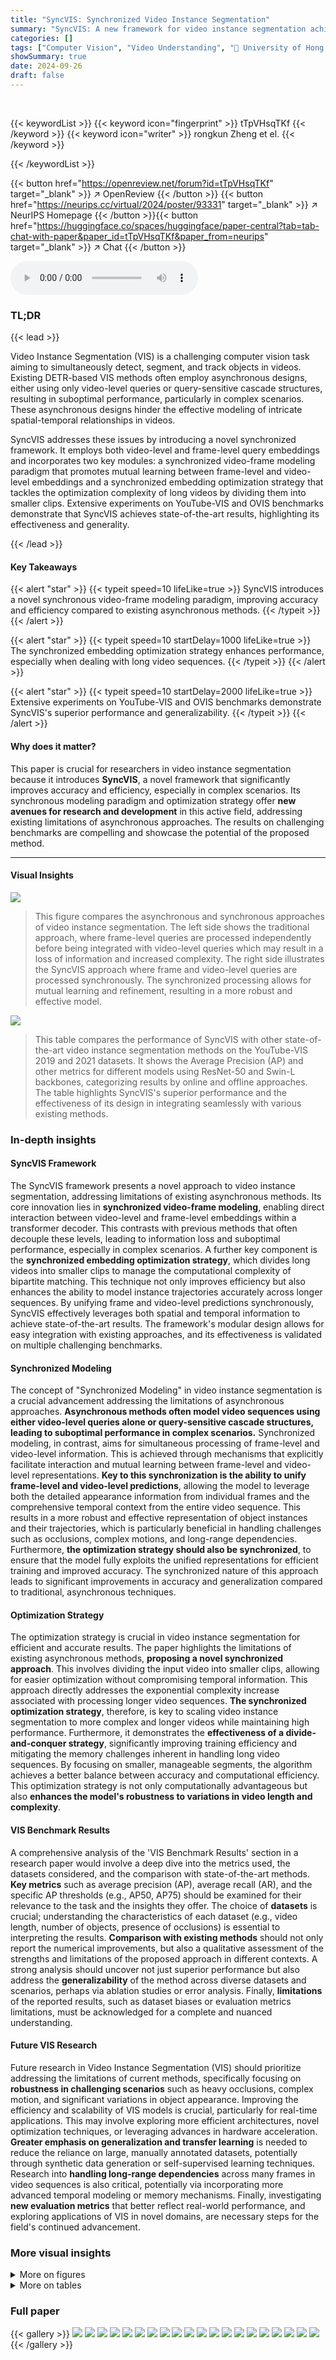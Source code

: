 ```yaml
---
title: "SyncVIS: Synchronized Video Instance Segmentation"
summary: "SyncVIS: A new framework for video instance segmentation achieves state-of-the-art results by synchronously modeling video and frame-level information, overcoming limitations of asynchronous approache..."
categories: []
tags: ["Computer Vision", "Video Understanding", "🏢 University of Hong Kong",]
showSummary: true
date: 2024-09-26
draft: false
---
```


<br>

{{< keywordList >}}
{{< keyword icon="fingerprint" >}} tTpVHsqTKf {{< /keyword >}}
{{< keyword icon="writer" >}} rongkun Zheng et el. {{< /keyword >}}
 
{{< /keywordList >}}

{{< button href="https://openreview.net/forum?id=tTpVHsqTKf" target="_blank" >}}
↗ OpenReview
{{< /button >}}
{{< button href="https://neurips.cc/virtual/2024/poster/93331" target="_blank" >}}
↗ NeurIPS Homepage
{{< /button >}}{{< button href="https://huggingface.co/spaces/huggingface/paper-central?tab=tab-chat-with-paper&paper_id=tTpVHsqTKf&paper_from=neurips" target="_blank" >}}
↗ Chat
{{< /button >}}



<audio controls>
    <source src="https://ai-paper-reviewer.com/tTpVHsqTKf/podcast.wav" type="audio/wav">
    Your browser does not support the audio element.
</audio>


### TL;DR


{{< lead >}}

Video Instance Segmentation (VIS) is a challenging computer vision task aiming to simultaneously detect, segment, and track objects in videos. Existing DETR-based VIS methods often employ asynchronous designs, either using only video-level queries or query-sensitive cascade structures, resulting in suboptimal performance, particularly in complex scenarios. These asynchronous designs hinder the effective modeling of intricate spatial-temporal relationships in videos.  

SyncVIS addresses these issues by introducing a novel synchronized framework.  It employs both video-level and frame-level query embeddings and incorporates two key modules: a synchronized video-frame modeling paradigm that promotes mutual learning between frame-level and video-level embeddings and a synchronized embedding optimization strategy that tackles the optimization complexity of long videos by dividing them into smaller clips. Extensive experiments on YouTube-VIS and OVIS benchmarks demonstrate that SyncVIS achieves state-of-the-art results, highlighting its effectiveness and generality.

{{< /lead >}}


#### Key Takeaways

{{< alert "star" >}}
{{< typeit speed=10 lifeLike=true >}} SyncVIS introduces a novel synchronous video-frame modeling paradigm, improving accuracy and efficiency compared to existing asynchronous methods. {{< /typeit >}}
{{< /alert >}}

{{< alert "star" >}}
{{< typeit speed=10 startDelay=1000 lifeLike=true >}} The synchronized embedding optimization strategy enhances performance, especially when dealing with long video sequences. {{< /typeit >}}
{{< /alert >}}

{{< alert "star" >}}
{{< typeit speed=10 startDelay=2000 lifeLike=true >}} Extensive experiments on YouTube-VIS and OVIS benchmarks demonstrate SyncVIS's superior performance and generalizability. {{< /typeit >}}
{{< /alert >}}

#### Why does it matter?
This paper is crucial for researchers in video instance segmentation because it introduces **SyncVIS**, a novel framework that significantly improves accuracy and efficiency, especially in complex scenarios.  Its synchronous modeling paradigm and optimization strategy offer **new avenues for research and development** in this active field, addressing existing limitations of asynchronous approaches. The results on challenging benchmarks are compelling and showcase the potential of the proposed method.

------
#### Visual Insights



![](https://ai-paper-reviewer.com/tTpVHsqTKf/figures_1_1.jpg)

> This figure compares the asynchronous and synchronous approaches of video instance segmentation.  The left side shows the traditional approach, where frame-level queries are processed independently before being integrated with video-level queries which may result in a loss of information and increased complexity. The right side illustrates the SyncVIS approach where frame and video-level queries are processed synchronously. The synchronized processing allows for mutual learning and refinement, resulting in a more robust and effective model.





![](https://ai-paper-reviewer.com/tTpVHsqTKf/tables_6_1.jpg)

> This table compares the performance of SyncVIS with other state-of-the-art video instance segmentation methods on the YouTube-VIS 2019 and 2021 datasets.  It shows the Average Precision (AP) and other metrics for different models using ResNet-50 and Swin-L backbones, categorizing results by online and offline approaches. The table highlights SyncVIS's superior performance and the effectiveness of its design in integrating seamlessly with various existing methods.





### In-depth insights


#### SyncVIS Framework
The SyncVIS framework presents a novel approach to video instance segmentation, addressing limitations of existing asynchronous methods.  Its core innovation lies in **synchronized video-frame modeling**, enabling direct interaction between video-level and frame-level embeddings within a transformer decoder. This contrasts with previous methods that often decouple these levels, leading to information loss and suboptimal performance, especially in complex scenarios.  A further key component is the **synchronized embedding optimization strategy**, which divides long videos into smaller clips to manage the computational complexity of bipartite matching. This technique not only improves efficiency but also enhances the ability to model instance trajectories accurately across longer sequences. By unifying frame and video-level predictions synchronously, SyncVIS effectively leverages both spatial and temporal information to achieve state-of-the-art results. The framework's modular design allows for easy integration with existing approaches, and its effectiveness is validated on multiple challenging benchmarks.

#### Synchronized Modeling
The concept of "Synchronized Modeling" in video instance segmentation is a crucial advancement addressing the limitations of asynchronous approaches.  **Asynchronous methods often model video sequences using either video-level queries alone or query-sensitive cascade structures, leading to suboptimal performance in complex scenarios.**  Synchronized modeling, in contrast, aims for simultaneous processing of frame-level and video-level information.  This is achieved through mechanisms that explicitly facilitate interaction and mutual learning between frame-level and video-level representations.  **Key to this synchronization is the ability to unify frame-level and video-level predictions**, allowing the model to leverage both the detailed appearance information from individual frames and the comprehensive temporal context from the entire video sequence. This results in a more robust and effective representation of object instances and their trajectories, which is particularly beneficial in handling challenges such as occlusions, complex motions, and long-range dependencies.  Furthermore, **the optimization strategy should also be synchronized**, to ensure that the model fully exploits the unified representations for efficient training and improved accuracy. The synchronized nature of this approach leads to significant improvements in accuracy and generalization compared to traditional, asynchronous techniques.

#### Optimization Strategy
The optimization strategy is crucial in video instance segmentation for efficient and accurate results.  The paper highlights the limitations of existing asynchronous methods, **proposing a novel synchronized approach**.  This involves dividing the input video into smaller clips, allowing for easier optimization without compromising temporal information.  This approach directly addresses the exponential complexity increase associated with processing longer video sequences.  **The synchronized optimization strategy**, therefore, is key to scaling video instance segmentation to more complex and longer videos while maintaining high performance.  Furthermore, it demonstrates the **effectiveness of a divide-and-conquer strategy**, significantly improving training efficiency and mitigating the memory challenges inherent in handling long video sequences.  By focusing on smaller, manageable segments, the algorithm achieves a better balance between accuracy and computational efficiency.  This optimization strategy is not only computationally advantageous but also **enhances the model's robustness to variations in video length and complexity**.

#### VIS Benchmark Results
A comprehensive analysis of the 'VIS Benchmark Results' section in a research paper would involve a deep dive into the metrics used, the datasets considered, and the comparison with state-of-the-art methods.  **Key metrics** such as average precision (AP), average recall (AR), and the specific AP thresholds (e.g., AP50, AP75) should be examined for their relevance to the task and the insights they offer. The choice of **datasets** is crucial; understanding the characteristics of each dataset (e.g., video length, number of objects, presence of occlusions) is essential to interpreting the results.  **Comparison with existing methods** should not only report the numerical improvements, but also a qualitative assessment of the strengths and limitations of the proposed approach in different contexts. A strong analysis should uncover not just superior performance but also address the **generalizability** of the method across diverse datasets and scenarios, perhaps via ablation studies or error analysis. Finally, **limitations** of the reported results, such as dataset biases or evaluation metrics limitations, must be acknowledged for a complete and nuanced understanding.

#### Future VIS Research
Future research in Video Instance Segmentation (VIS) should prioritize addressing the limitations of current methods, specifically focusing on **robustness in challenging scenarios** such as heavy occlusions, complex motion, and significant variations in object appearance.  Improving the efficiency and scalability of VIS models is crucial, particularly for real-time applications.  This may involve exploring more efficient architectures, novel optimization techniques, or leveraging advances in hardware acceleration.  **Greater emphasis on generalization and transfer learning** is needed to reduce the reliance on large, manually annotated datasets, potentially through synthetic data generation or self-supervised learning techniques. Research into **handling long-range dependencies** across many frames in video sequences is also critical, potentially via incorporating more advanced temporal modeling or memory mechanisms. Finally, investigating **new evaluation metrics** that better reflect real-world performance, and exploring applications of VIS in novel domains, are necessary steps for the field's continued advancement.


### More visual insights

<details>
<summary>More on figures
</summary>


![](https://ai-paper-reviewer.com/tTpVHsqTKf/figures_3_1.jpg)

> The figure illustrates the SyncVIS framework, emphasizing its two key components: synchronized video-frame modeling and synchronized embedding optimization.  The synchronized video-frame modeling uses a transformer decoder to integrate video-level and frame-level embeddings, enhancing interaction and mutual learning. The synchronized embedding optimization divides the video into smaller clips, simplifying the optimization process and improving performance.  The overall effect is a more robust and effective approach to video instance segmentation.


![](https://ai-paper-reviewer.com/tTpVHsqTKf/figures_7_1.jpg)

> This figure shows the performance of Mask2Former-VIS and SyncVIS models on YouTube-VIS 2019 validation set with varying numbers of input frames.  The x-axis represents the number of input frames (T), while the y-axis represents the average precision (AP) in percentage.  The plot demonstrates that Mask2Former-VIS performance degrades as the number of input frames increases, while SyncVIS shows improved and more stable performance, indicating its better ability to handle the complexity of long-range video sequences.


![](https://ai-paper-reviewer.com/tTpVHsqTKf/figures_14_1.jpg)

> This figure compares the performance of SyncVIS against Mask2Former-VIS and VITA on challenging video instance segmentation tasks.  It showcases SyncVIS's ability to accurately segment objects even in videos with long sequences, similar-looking objects, and significant occlusions, highlighting its superior performance compared to existing methods.


![](https://ai-paper-reviewer.com/tTpVHsqTKf/figures_14_2.jpg)

> This figure compares the performance of SyncVIS against two state-of-the-art video instance segmentation methods: Mask2Former-VIS and VITA.  The figure highlights SyncVIS's superior accuracy in challenging video sequences characterized by long durations, objects with similar appearances, and significant occlusions.  The visual examples demonstrate that SyncVIS produces more precise and complete segmentations compared to the other methods in these difficult scenarios.


![](https://ai-paper-reviewer.com/tTpVHsqTKf/figures_15_1.jpg)

> This figure compares the performance of SyncVIS against two state-of-the-art video instance segmentation methods, Mask2Former-VIS and VITA, on challenging video sequences.  The examples demonstrate SyncVIS's superior ability to accurately segment and track objects even when they have similar appearances or are heavily occluded.  The improved performance highlights the effectiveness of SyncVIS in handling complex real-world scenarios.


![](https://ai-paper-reviewer.com/tTpVHsqTKf/figures_15_2.jpg)

> This figure compares the performance of SyncVIS against Mask2Former-VIS and VITA on long videos.  SyncVIS demonstrates superior accuracy in maintaining instance segmentation consistency across longer video sequences where the previous methods struggle. The example shows that Mask2Former-VIS and VITA have either low confidence scores or produce incomplete masks for some objects in the video.


![](https://ai-paper-reviewer.com/tTpVHsqTKf/figures_16_1.jpg)

> This figure compares the video instance segmentation results using different embedding strategies: only video-level embeddings, only frame-level embeddings, and the combined synchronized video-frame embeddings.  It highlights the advantages of using a synchronized approach, showing better segmentation accuracy and tracking of objects, particularly in complex scenarios with occlusion and motion.


</details>




<details>
<summary>More on tables
</summary>


![](https://ai-paper-reviewer.com/tTpVHsqTKf/tables_7_1.jpg)
> This table presents the performance comparison of SyncVIS against other state-of-the-art methods on the OVIS benchmark.  The metrics used are Average Precision (AP), Average Precision at 50% IoU (AP50), Average Precision at 75% IoU (AP75), Average Recall at 1 (AR1), and Average Recall at 10 (AR10).  The results are broken down by backbone used (ResNet-50 and Swin-L).  SyncVIS shows improvements across all metrics compared to the competing methods.

![](https://ai-paper-reviewer.com/tTpVHsqTKf/tables_7_2.jpg)
> This table presents ablation experiments that evaluate the effectiveness of the proposed SyncVIS framework's components when integrated into other state-of-the-art video instance segmentation methods. It shows the performance gains achieved by incorporating either the synchronized video-frame modeling paradigm, the synchronized embedding optimization strategy, or both, into four different existing methods: Mask2Former-VIS, VITA, TMT-VIS, GenVIS, and IDOL. The results demonstrate the consistent improvement in average precision (AP) across all methods when using SyncVIS's components.

![](https://ai-paper-reviewer.com/tTpVHsqTKf/tables_7_3.jpg)
> This table presents the results of an ablation study evaluating different designs of the synchronized video-frame modeling component in the SyncVIS framework.  It compares the performance (AP, AP50, AP75) using various combinations of frame-level and video-level queries within both cascade and synchronous model structures. The results show that the synchronous structure with both queries yields the best performance.

![](https://ai-paper-reviewer.com/tTpVHsqTKf/tables_8_1.jpg)
> This table presents the ablation study of different aggregation strategies used in the synchronized video-frame modeling of the SyncVIS model.  Three strategies are compared: Query Similarity, Mask Similarity, and Class Prediction.  Each strategy uses different metrics to determine the similarity between video-level and frame-level embeddings in order to aggregate information. The table shows the results (AP, AP50, AP75, AR1, AR10) achieved by each strategy on a benchmark dataset.  The results indicate the effectiveness of using class predictions for aggregation in achieving the best performance.

![](https://ai-paper-reviewer.com/tTpVHsqTKf/tables_9_1.jpg)
> This table presents the ablation study of the SyncVIS model focusing on two key hyperparameters: Nk (the number of top embeddings selected for aggregation in the synchronized video-frame modeling) and Ts (the size of sub-clips in the synchronized embedding optimization).  The results (AP, AP50, AP75, AR1, AR10) on YouTube-VIS 2019 are shown for different values of Nk and Ts, demonstrating the optimal settings for these hyperparameters in achieving the best performance.

![](https://ai-paper-reviewer.com/tTpVHsqTKf/tables_9_2.jpg)
> This table presents ablation studies evaluating the impact of incorporating the proposed 'synchronized video-frame modeling paradigm' and 'synchronized embedding optimization strategy' into existing state-of-the-art video instance segmentation (VIS) methods.  It demonstrates the effectiveness of each module individually and in combination, showcasing consistent performance improvements across different base VIS models (Mask2Former-VIS, VITA, DVIS, and IDOL) on various datasets. The results highlight the generalizability and effectiveness of the proposed modules for enhancing VIS accuracy.

![](https://ai-paper-reviewer.com/tTpVHsqTKf/tables_14_1.jpg)
> This table presents a comparison of key statistics for three popular video instance segmentation datasets: YouTube-VIS 2019, YouTube-VIS 2021, and OVIS.  For each dataset, the table lists the number of videos, categories, instances, masks, average masks per frame, and average objects per video.  This provides a quick overview of the size and complexity of each dataset, useful for understanding the scale of the experiments conducted in the paper.

![](https://ai-paper-reviewer.com/tTpVHsqTKf/tables_14_2.jpg)
> This table presents the ablation study of the update momentum (λ) used in the synchronized video-frame modeling module of the SyncVIS model.  Different values of λ were tested on the YouTube-VIS 2019 dataset to determine its effect on the model's performance, measured by Average Precision (AP), AP at 50% IoU (AP50), and AP at 75% IoU (AP75).  The results show that a value of λ=0.05 yields the best performance.

</details>




### Full paper

{{< gallery >}}
<img src="https://ai-paper-reviewer.com/tTpVHsqTKf/1.png" class="grid-w50 md:grid-w33 xl:grid-w25" />
<img src="https://ai-paper-reviewer.com/tTpVHsqTKf/2.png" class="grid-w50 md:grid-w33 xl:grid-w25" />
<img src="https://ai-paper-reviewer.com/tTpVHsqTKf/3.png" class="grid-w50 md:grid-w33 xl:grid-w25" />
<img src="https://ai-paper-reviewer.com/tTpVHsqTKf/4.png" class="grid-w50 md:grid-w33 xl:grid-w25" />
<img src="https://ai-paper-reviewer.com/tTpVHsqTKf/5.png" class="grid-w50 md:grid-w33 xl:grid-w25" />
<img src="https://ai-paper-reviewer.com/tTpVHsqTKf/6.png" class="grid-w50 md:grid-w33 xl:grid-w25" />
<img src="https://ai-paper-reviewer.com/tTpVHsqTKf/7.png" class="grid-w50 md:grid-w33 xl:grid-w25" />
<img src="https://ai-paper-reviewer.com/tTpVHsqTKf/8.png" class="grid-w50 md:grid-w33 xl:grid-w25" />
<img src="https://ai-paper-reviewer.com/tTpVHsqTKf/9.png" class="grid-w50 md:grid-w33 xl:grid-w25" />
<img src="https://ai-paper-reviewer.com/tTpVHsqTKf/10.png" class="grid-w50 md:grid-w33 xl:grid-w25" />
<img src="https://ai-paper-reviewer.com/tTpVHsqTKf/11.png" class="grid-w50 md:grid-w33 xl:grid-w25" />
<img src="https://ai-paper-reviewer.com/tTpVHsqTKf/12.png" class="grid-w50 md:grid-w33 xl:grid-w25" />
<img src="https://ai-paper-reviewer.com/tTpVHsqTKf/13.png" class="grid-w50 md:grid-w33 xl:grid-w25" />
<img src="https://ai-paper-reviewer.com/tTpVHsqTKf/14.png" class="grid-w50 md:grid-w33 xl:grid-w25" />
<img src="https://ai-paper-reviewer.com/tTpVHsqTKf/15.png" class="grid-w50 md:grid-w33 xl:grid-w25" />
<img src="https://ai-paper-reviewer.com/tTpVHsqTKf/16.png" class="grid-w50 md:grid-w33 xl:grid-w25" />
<img src="https://ai-paper-reviewer.com/tTpVHsqTKf/17.png" class="grid-w50 md:grid-w33 xl:grid-w25" />
<img src="https://ai-paper-reviewer.com/tTpVHsqTKf/18.png" class="grid-w50 md:grid-w33 xl:grid-w25" />
<img src="https://ai-paper-reviewer.com/tTpVHsqTKf/19.png" class="grid-w50 md:grid-w33 xl:grid-w25" />
<img src="https://ai-paper-reviewer.com/tTpVHsqTKf/20.png" class="grid-w50 md:grid-w33 xl:grid-w25" />
{{< /gallery >}}